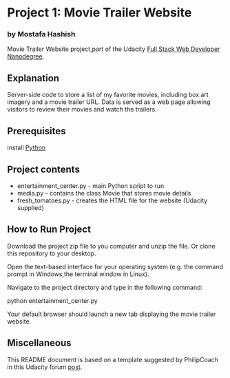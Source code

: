 # Project 1: Movie Trailer Website
### by Mostafa Hashish
Movie Trailer Website project,part of the Udacity [Full Stack Web Developer Nanodegree](https://www.udacity.com/course/full-stack-web-developer-nanodegree--nd004).

## Explanation

Server-side code to store a list of my favorite movies, including box art imagery and a movie trailer URL. Data is served as a web page allowing visitors to review their movies and watch the trailers.

## Prerequisites

install [Python](https://www.python.org/downloads/)


## Project contents

* entertainment_center.py - main Python script to run
* media.py - contains the class Movie that stores movie details
* fresh_tomatoes.py - creates the HTML file for the website (Udacity supplied)

## How to Run Project

Download the project zip file to you computer and unzip the file. Or clone this repository to your desktop.

Open the text-based interface for your operating system (e.g. the command prompt in Windows,the terminal window in Linux).

Navigate to the project directory and type in the following command:

python entertainment_center.py

Your default browser should launch a new tab displaying the movie trailer website.

## Miscellaneous

This README document is based on a template suggested by PhilipCoach in this Udacity forum [post](https://discussions.udacity.com/t/readme-files-in-project-1/23524).
